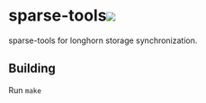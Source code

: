 # sparse-tools<a href="https://ci-longhorn.rancher.io/rancher/sparse-tools"><img src="https://ci-longhorn.rancher.io/api/badges/rancher/sparse-tools/status.svg" /></a>
sparse-tools for longhorn storage synchronization.

## Building

Run `make`
